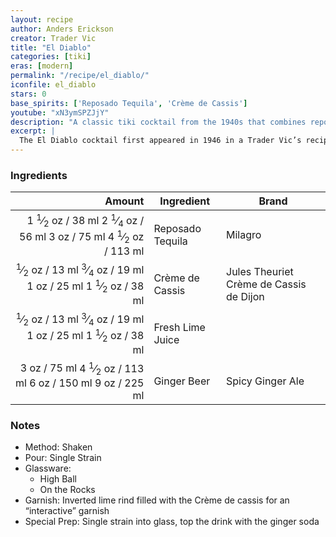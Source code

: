 ```yaml
---
layout: recipe
author: Anders Erickson
creator: Trader Vic
title: "El Diablo"
categories: [tiki]
eras: [modern]
permalink: "/recipe/el_diablo/"
iconfile: el_diablo
stars: 0
base_spirits: ['Reposado Tequila', 'Crème de Cassis']
youtube: "xN3ymSPZJjY"
description: "A classic tiki cocktail from the 1940s that combines reposado tequila with the sweet blackcurrant flavor of crème de cassis and spicy ginger beer."
excerpt: |
  The El Diablo cocktail first appeared in 1946 in a Trader Vic’s recipe book. It features tequila, crème de cassis, lime and ginger beer.
---
```


### Ingredients

| Amount | Ingredient       | Brand                                   |
| -----: | ---------------- | --------------------------------------- |
| <span class="onex active">1 <sup>1</sup>&frasl;<sub>2</sub> oz  / 38 ml</span> <span class="onehalfx">2 <sup>1</sup>&frasl;<sub>4</sub> oz  / 56 ml</span> <span class="twox">3 oz  / 75 ml</span> <span class="threex">4 <sup>1</sup>&frasl;<sub>2</sub> oz  / 113 ml</span>| Reposado Tequila | Milagro                                 |
| <span class="onex active"> <sup>1</sup>&frasl;<sub>2</sub> oz  / 13 ml</span> <span class="onehalfx"> <sup>3</sup>&frasl;<sub>4</sub> oz  / 19 ml</span> <span class="twox">1 oz  / 25 ml</span> <span class="threex">1 <sup>1</sup>&frasl;<sub>2</sub> oz  / 38 ml</span>| Crème de Cassis  | Jules Theuriet Crème de Cassis de Dijon |
| <span class="onex active"> <sup>1</sup>&frasl;<sub>2</sub> oz  / 13 ml</span> <span class="onehalfx"> <sup>3</sup>&frasl;<sub>4</sub> oz  / 19 ml</span> <span class="twox">1 oz  / 25 ml</span> <span class="threex">1 <sup>1</sup>&frasl;<sub>2</sub> oz  / 38 ml</span>| Fresh Lime Juice |
|   <span class="onex active">3 oz  / 75 ml</span> <span class="onehalfx">4 <sup>1</sup>&frasl;<sub>2</sub> oz  / 113 ml</span> <span class="twox">6 oz  / 150 ml</span> <span class="threex">9 oz  / 225 ml</span>| Ginger Beer      | Spicy Ginger Ale                        |

### Notes

- Method: Shaken
- Pour: Single Strain
- Glassware:
  - High Ball
  - On the Rocks
- Garnish: Inverted lime rind filled with the Crème de cassis for an “interactive” garnish
- Special Prep: Single strain into glass, top the drink with the ginger soda

    
<script type="application/ld+json">
{
  "@context": "https://schema.org",
  "@type": "Recipe",
  "author": {
    "@type": "Person",
    "name": "{{ page.author }}"
    },
  "image": "{%- for page in page.categories limit: 1 %}{% assign cat = site.data.categories | where: "slug", page | first %}{{ site.url }}{{ site.baseurl}}/assets/images/category_{{cat.slug}}.svg{% endfor -%}",
  "description": "{{ page.excerpt | strip_html | replace: '"', "'" }}",
  "recipeIngredient": [
  "1.5 oz Reposado Tequila",
  "0.5 oz Crème de Cassis ",
  "0.5 oz Fresh Lime Juice",
  "3 oz Ginger Beer "
    ],
  "name": "{{ page.title }}",
  "recipeInstructions": [
    {
      "@type": "HowToStep",
      "text": "- Method: Shaken"
    },
    {
      "@type": "HowToStep",
      "text": "- Pour: Single Strain"
    },
    {
      "@type": "HowToStep",
      "text": "- Glassware:"
    },
    {
      "@type": "HowToStep",
      "text": "  - High Ball"
    },
    {
      "@type": "HowToStep",
      "text": "  - On the Rocks"
    },
    {
      "@type": "HowToStep",
      "text": "- Garnish: Inverted lime rind filled with the Crème de cassis for an “interactive” garnish"
    },
    {
      "@type": "HowToStep",
      "text": "- Special Prep: Single strain into glass, top the drink with the ginger soda"
    }
    ],
  "recipeYield": "1 cocktail",
  "recipeCategory": "cocktail",
  {% if page.stars and site.data.ratings[page.iconfile].ratings -%}"aggregateRating": {
   "@type": "AggregateRating",
   "ratingValue": "{%- include stars_metadata.html %}",
   "bestRating": "5",
   "reviewCount": "2"},{%- endif %}
  "recipeCuisine": "global",
  "prepTime": "PT20M",
  "cookTime": "PT15S",
  "keywords": "{{ page.title }}, cocktail, {{ page.eras }}, {%- include category_metadata.html -%}, {%- include spirits_metadata.html -%}"
}
</script>

    
